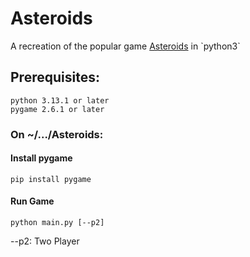 
# Asteroids

A recreation of the popular game [Asteroids](https://en.wikipedia.org/wiki/Asteroids_(video_game)) in `python3`


## Prerequisites:
```
python 3.13.1 or later
pygame 2.6.1 or later
```

### On ~/.../Asteroids:

#### Install pygame
```
pip install pygame
```

#### Run Game
```
python main.py [--p2]
```
--p2: Two Player